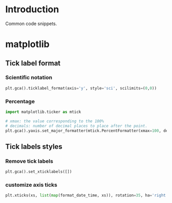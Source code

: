 # Introduction

Common code snippets.

# matplotlib

## Tick label format

### Scientific notation

```python
plt.gca().ticklabel_format(axis='y', style='sci', scilimits=(0,0))
```

### Percentage

```python
import matplotlib.ticker as mtick

# xmax: the value corresponding to the 100%
# decimals: number of decimal places to place after the point. 
plt.gca().yaxis.set_major_formatter(mtick.PercentFormatter(xmax=100, decimals=None))
````

## Tick labels styles

### Remove tick labels

```python
plt.gca().set_xticklabels([])
```

### customize axis ticks

```python
plt.xticks(xs, list(map(format_date_time, xs)), rotation=35, ha='right', fontsize=fontsize);
```
